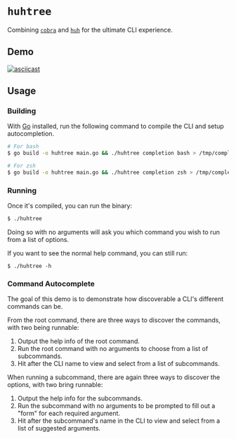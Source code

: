 # `huhtree`

Combining [`cobra`](https://github.com/spf13/cobra) and [`huh`](https://github.com/charmbracelet/huh) for the ultimate CLI experience.

## Demo

[![asciicast](https://asciinema.org/a/631028.svg)](https://asciinema.org/a/631028)

## Usage

### Building

With [Go](https://go.dev/dl/) installed, run the following command to compile the CLI and setup autocompletion.

```sh
# For bash
$ go build -o huhtree main.go && ./huhtree completion bash > /tmp/completion && source /tmp/completion

# For zsh
$ go build -o huhtree main.go && ./huhtree completion zsh > /tmp/completion && source /tmp/completion
```

### Running

Once it's compiled, you can run the binary:

```sh
$ ./huhtree
```

Doing so with no arguments will ask you which command you wish to run from a list of options.

If you want to see the normal help command, you can still run:

```
$ ./huhtree -h
```

### Command Autocomplete

The goal of this demo is to demonstrate how discoverable a CLI's different commands can be.

From the root command, there are three ways to discover the commands, with two being runnable:

1. Output the help info of the root command.
2. Run the root command with no arguments to choose from a list of subcommands.
3. Hit <Tab> after the CLI name to view and select from a list of subcommands.

When running a subcommand, there are again three ways to discover the options, with two bring runnable:

1. Output the help info for the subcommands.
2. Run the subcommand with no arguments to be prompted to fill out a "form" for each required argument.
3. Hit <Tab> after the subcommand's name in the CLI to view and select from a list of suggested arguments.
